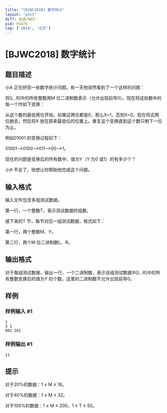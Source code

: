 ```yaml
---
title: "[BJWC2018] 数字统计"
layout: "post"
diff: 省选/NOI-
pid: P4476
tag: ['2018', '北京']
---
```

# [BJWC2018] 数字统计
## 题目描述

小A 正在研究一些数字统计问题。有一天他突然看到了一个这样的问题：

将[L..R]中的所有整数用M 位二进制数表示（允许出现前导0）。现在将这些数中的每一个作如下变换：

从这个数的最低两位开始，如果这两位都是0，那么X=1，否则X=0。现在将这两位删去，然后将X 放在原来最低位的位置上。重复这个变换直到这个数只剩下一位为止。

例如01001 的变换过程如下：

01001-->0100-->011-->00-->1。

现在的问题是变换后的所有数中，值为Y（Y 为0 或1）的有多少个？

小A 不会了，他想让你帮助他完成这个问题。
## 输入格式

输入文件包含多组测试数据。

第一行，一个整数T，表示测试数据的组数。

接下来的T 节，每节对应一组测试数据，格式如下：

第一行，两个整数M、Y。

第二行，两个M 位二进制数L、R。
## 输出格式

对于每组测试数据，输出一行，一个二进制数，表示该组测试数据中[L..R]中的所有整数变换后的值为Y 的个数。这里的二进制数不允许出现前导0。
## 样例

### 样例输入 #1
```
1
3 1
001 101
```
### 样例输出 #1
```
11
```
## 提示

对于20%的数据：1 ≤ M ≤ 16。

对于40%的数据：1 ≤ M ≤ 32。

对于100%的数据：1 ≤ M ≤ 200，1 ≤ T ≤ 50。
